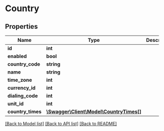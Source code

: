 # Country

## Properties
Name | Type | Description | Notes
------------ | ------------- | ------------- | -------------
**id** | **int** |  | [optional] 
**enabled** | **bool** |  | [optional] 
**country_code** | **string** |  | [optional] 
**name** | **string** |  | [optional] 
**time_zone** | **int** |  | [optional] 
**currency_id** | **int** |  | [optional] 
**dialing_code** | **int** |  | [optional] 
**unit_id** | **int** |  | [optional] 
**country_times** | [**\Swagger\Client\Model\CountryTimes[]**](CountryTimes.md) |  | [optional] 

[[Back to Model list]](../README.md#documentation-for-models) [[Back to API list]](../README.md#documentation-for-api-endpoints) [[Back to README]](../README.md)


